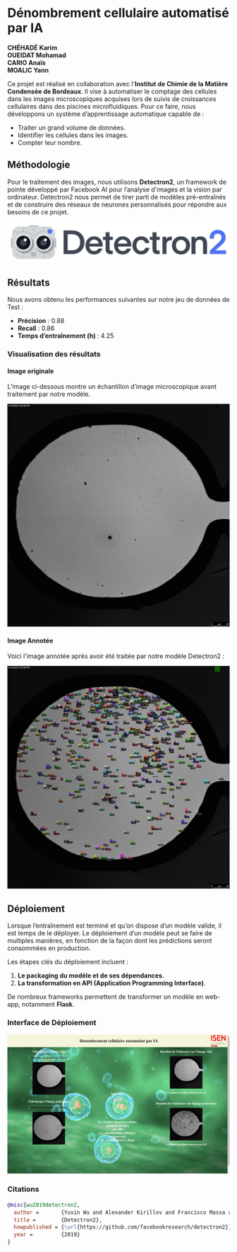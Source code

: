 # Dénombrement cellulaire automatisé par IA

**CHÉHADÉ Karim**  
**OUEIDAT Mohamad**  
**CARIO Anaïs**  
**MOALIC Yann**  


Ce projet est réalisé en collaboration avec l'**Institut de Chimie de la Matière Condensée de Bordeaux**. Il vise à automatiser le comptage des cellules dans les images microscopiques acquises lors de suivis de croissances cellulaires dans des piscines microfluidiques. Pour ce faire, nous développons un système d’apprentissage automatique capable de :

- Traiter un grand volume de données.
- Identifier les cellules dans les images.
- Compter leur nombre.

## Méthodologie

Pour le traitement des images, nous utilisons **Detectron2**, un framework de pointe développé par Facebook AI pour l’analyse d'images et la vision par ordinateur. Detectron2 nous permet de tirer parti de modèles pré-entraînés et de construire des réseaux de neurones personnalisés pour répondre aux besoins de ce projet.

![Detectron2](./img/Detectron2.png)

## Résultats

Nous avons obtenu les performances suivantes sur notre jeu de données de Test :

- **Précision** : 0.88  
- **Recall** : 0.86  
- **Temps d’entraînement (h)** : 4.25  

### Visualisation des résultats

#### Image originale
L’image ci-dessous montre un échantillon d’image microscopique avant traitement par notre modèle.

![Image Originale](./img/res1.jpg)

#### Image Annotée
Voici l'image annotée après avoir été traitée par notre modèle Detectron2 :

![Image Annotée](./img/res2.jpg)

## Déploiement

Lorsque l’entraînement est terminé et qu’on dispose d’un modèle valide, il est temps de le déployer. Le déploiement d’un modèle peut se faire de multiples manières, en fonction de la façon dont les prédictions seront consommées en production.

Les étapes clés du déploiement incluent :

1. **Le packaging du modèle et de ses dépendances**.
2. **La transformation en API (Application Programming Interface)**.

De nombreux frameworks permettent de transformer un modèle en web-app, notamment **Flask**.

### Interface de Déploiement

![Interface Déploiement](./img/26.png)

### Citations

```bibtex
@misc{wu2019detectron2,
  author =       {Yuxin Wu and Alexander Kirillov and Francisco Massa and Wan-Yen Lo and Ross Girshick},
  title =        {Detectron2},
  howpublished = {\url{https://github.com/facebookresearch/detectron2}},
  year =         {2019}
}

